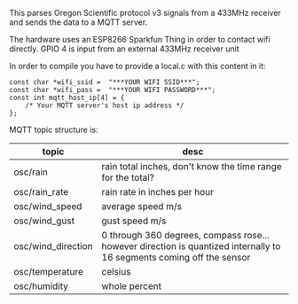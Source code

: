 This parses Oregon Scientific protocol v3 signals from a 433MHz receiver and sends the 
data to a MQTT server. 

The hardware uses an ESP8266 Sparkfun Thing in order to contact
wifi directly. GPIO 4 is input from an external 433MHz receiver unit


In order to compile you have to provide a local.c with this content in it:

```
const char *wifi_ssid =  "***YOUR WIFI SSID***";
const char *wifi_pass =  "***YOUR WIFI PASSWORD***";
const int mqtt_host_ip[4] = {
    /* Your MQTT server's host ip address */
};
```


MQTT topic structure is:

|topic|desc|
|-----|----|
|osc/rain|rain total inches, don't know the time range for the total?|
|osc/rain_rate|rain rate in inches per hour|
|osc/wind_speed|average speed m/s|
|osc/wind_gust|gust speed m/s|
|osc/wind_direction|0 through 360 degrees, compass rose... however direction is quantized internally to 16 segments coming off the sensor|
|osc/temperature|celsius|
|osc/humidity|whole percent|
